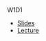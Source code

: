 W1D1
* [Slides](https://docs.google.com/presentation/d/13z1Z7nhuGp2YjmypROtZR4rVkHeR8428KBiYPKE7-Zs/edit?usp=sharing)
* [Lecture](https://youtu.be/datY6vQOz7k)
